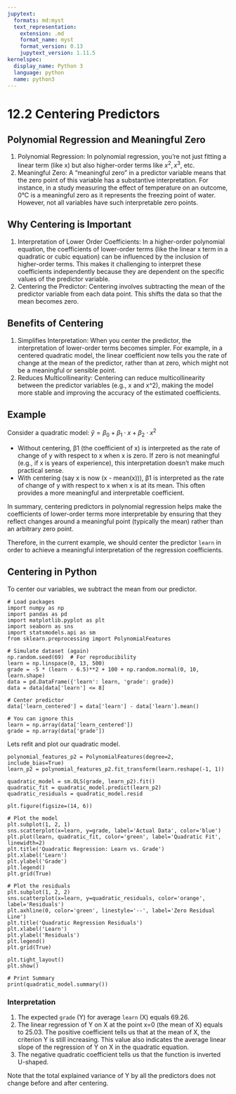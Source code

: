 ```yaml
---
jupytext:
  formats: md:myst
  text_representation:
    extension: .md
    format_name: myst
    format_version: 0.13
    jupytext_version: 1.11.5
kernelspec:
  display_name: Python 3
  language: python
  name: python3
---
```


# 12.2 Centering Predictors

## Polynomial Regression and Meaningful Zero
1. Polynomial Regression: In polynomial regression, you’re not just fitting a linear term (like x) but also higher-order terms like $x^2, x^3$, etc.
2. Meaningful Zero: A “meaningful zero” in a predictor variable means that the zero point of this variable has a substantive interpretation. For instance, in a study measuring the effect of temperature on an outcome, 0°C is a meaningful zero as it represents the freezing point of water. However, not all variables have such interpretable zero points.
## Why Centering is Important
1. Interpretation of Lower Order Coefficients: In a higher-order polynomial equation, the coefficients of lower-order terms (like the linear x term in a quadratic or cubic equation) can be influenced by the inclusion of higher-order terms. This makes it challenging to interpret these coefficients independently because they are dependent on the specific values of the predictor variable.
2. Centering the Predictor: Centering involves subtracting the mean of the predictor variable from each data point. This shifts the data so that the mean becomes zero.
## Benefits of Centering
1. Simplifies Interpretation: When you center the predictor, the interpretation of lower-order terms becomes simpler. For example, in a centered quadratic model, the linear coefficient now tells you the rate of change at the mean of the predictor, rather than at zero, which might not be a meaningful or sensible point.
2. Reduces Multicollinearity: Centering can reduce multicollinearity between the predictor variables (e.g., x and x^2), making the model more stable and improving the accuracy of the estimated coefficients.

## Example
Consider a quadratic model: $\hat{y} = \beta_0 + \beta_1 \cdot x + \beta_2 \cdot x^2$

- Without centering, β1 (the coefficient of x) is interpreted as the rate of change of y with respect to x when x is zero. If zero is not meaningful (e.g., if x is years of experience), this interpretation doesn’t make much practical sense.
- With centering (say x is now (x - mean(x))), β1 is interpreted as the rate of change of y with respect to x when x is at its mean. This often provides a more meaningful and interpretable coefficient.

In summary, centering predictors in polynomial regression helps make the coefficients of lower-order terms more interpretable by ensuring that they reflect changes around a meaningful point (typically the mean) rather than an arbitrary zero point.

Therefore, in the current example, we should center the predictor `learn` in order to achieve a meaningful interpretation of the regression coefficients.

## Centering in Python

To center our variables, we subtract the mean from our predictor.

```{code-cell}
# Load packages
import numpy as np
import pandas as pd
import matplotlib.pyplot as plt
import seaborn as sns
import statsmodels.api as sm
from sklearn.preprocessing import PolynomialFeatures

# Simulate dataset (again)
np.random.seed(69)  # For reproducibility
learn = np.linspace(0, 13, 500)
grade = -5 * (learn - 6.5)**2 + 100 + np.random.normal(0, 10, learn.shape)
data = pd.DataFrame({'learn': learn, 'grade': grade})
data = data[data['learn'] <= 8]

# Center predictor
data['learn_centered'] = data['learn'] - data['learn'].mean()

# You can ignore this
learn = np.array(data['learn_centered'])
grade = np.array(data['grade'])
```

Lets refit and plot our quadratic model.

```{code-cell}
polynomial_features_p2 = PolynomialFeatures(degree=2, include_bias=True)
learn_p2 = polynomial_features_p2.fit_transform(learn.reshape(-1, 1))

quadratic_model = sm.OLS(grade, learn_p2).fit()
quadratic_fit = quadratic_model.predict(learn_p2)
quadratic_residuals = quadratic_model.resid

plt.figure(figsize=(14, 6))

# Plot the model
plt.subplot(1, 2, 1)
sns.scatterplot(x=learn, y=grade, label='Actual Data', color='blue')
plt.plot(learn, quadratic_fit, color='green', label='Quadratic Fit', linewidth=2)
plt.title('Quadratic Regression: Learn vs. Grade')
plt.xlabel('Learn')
plt.ylabel('Grade')
plt.legend()
plt.grid(True)

# Plot the residuals
plt.subplot(1, 2, 2)
sns.scatterplot(x=learn, y=quadratic_residuals, color='orange', label='Residuals')
plt.axhline(0, color='green', linestyle='--', label='Zero Residual Line')
plt.title('Quadratic Regression Residuals')
plt.xlabel('Learn')
plt.ylabel('Residuals')
plt.legend()
plt.grid(True)

plt.tight_layout()
plt.show()

# Print Summary
print(quadratic_model.summary())
```

### Interpretation

1. The expected `grade` (Y) for average `learn` (X) equals 69.26.
2. The linear regression of Y on X at the point x=0 (the mean of X) equals to 25.03. The positive coefficient tells us that at the mean of X, the criterion Y is still increasing. This value also indicates the average linear slope of the regression of Y on X in the quadratic equation.
3. The negative quadratic coefficient tells us that the function is inverted U-shaped.

Note that the total explained variance of Y by all the predictors does not change before and after centering.